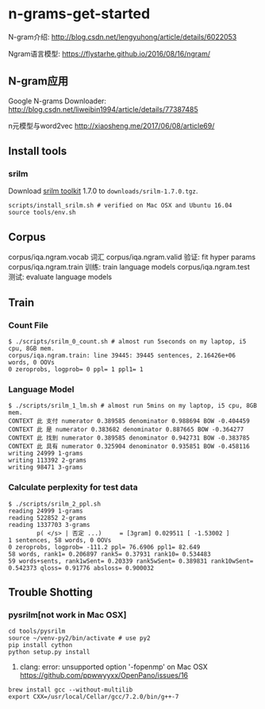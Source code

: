 # n-grams-get-started

N-gram介绍:
http://blog.csdn.net/lengyuhong/article/details/6022053

Ngram语言模型: 
https://flystarhe.github.io/2016/08/16/ngram/

## N-gram应用
Google N-grams Downloader:
http://blog.csdn.net/liweibin1994/article/details/77387485

n元模型与word2vec
http://xiaosheng.me/2017/06/08/article69/

## Install tools

### srilm
Download [srilm toolkit](http://www.speech.sri.com/projects/srilm/) 1.7.0 to ```downloads/srilm-1.7.0.tgz```.

```
scripts/install_srilm.sh # verified on Mac OSX and Ubuntu 16.04
source tools/env.sh
```

## Corpus

corpus/iqa.ngram.vocab 词汇
corpus/iqa.ngram.valid 验证: fit hyper params
corpus/iqa.ngram.train 训练: train language models
corpus/iqa.ngram.test 测试: evaluate language models

## Train

### Count File

```
$ ./scripts/srilm_0_count.sh # almost run 5seconds on my laptop, i5 cpu, 8GB mem.
corpus/iqa.ngram.train: line 39445: 39445 sentences, 2.16426e+06 words, 0 OOVs
0 zeroprobs, logprob= 0 ppl= 1 ppl1= 1
```

### Language Model

```
$ ./scripts/srilm_1_lm.sh # almost run 5mins on my laptop, i5 cpu, 8GB mem.
CONTEXT 此 支付 numerator 0.389585 denominator 0.988694 BOW -0.404459
CONTEXT 此 是 numerator 0.383682 denominator 0.887665 BOW -0.364277
CONTEXT 此 找到 numerator 0.389585 denominator 0.942731 BOW -0.383785
CONTEXT 此 具有 numerator 0.325904 denominator 0.935851 BOW -0.458116
writing 24999 1-grams
writing 113392 2-grams
writing 98471 3-grams
```

### Calculate perplexity for test data 

```
$ ./scripts/srilm_2_ppl.sh
reading 24999 1-grams
reading 522852 2-grams
reading 1337703 3-grams
        p( </s> | 否定 ...)     = [3gram] 0.029511 [ -1.53002 ]
1 sentences, 58 words, 0 OOVs
0 zeroprobs, logprob= -111.2 ppl= 76.6906 ppl1= 82.649
58 words, rank1= 0.206897 rank5= 0.37931 rank10= 0.534483
59 words+sents, rank1wSent= 0.20339 rank5wSent= 0.389831 rank10wSent= 0.542373 qloss= 0.91776 absloss= 0.900032
```

## Trouble Shotting

### pysrilm[not work in Mac OSX]
```
cd tools/pysrilm
source ~/venv-py2/bin/activate # use py2
pip install cython
python setup.py install
```

1. clang: error: unsupported option '-fopenmp' on Mac OSX
https://github.com/ppwwyyxx/OpenPano/issues/16
```
brew install gcc --without-multilib
export CXX=/usr/local/Cellar/gcc/7.2.0/bin/g++-7
```


